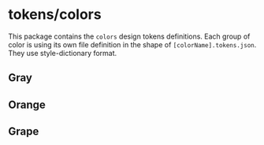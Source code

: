 # tokens/colors

This package contains the `colors` design tokens definitions.
Each group of color is using its own file definition in the shape of
`[colorName].tokens.json`. They use style-dictionary format.

## Gray

<dockit-css-showcases css-props-prefix="--gray" component-class="box" style-key="background-color"></dockit-css-showcases>

## Orange

<dockit-css-showcases css-props-prefix="--orange" component-class="box" style-key="background-color"></dockit-css-showcases>

## Grape

<dockit-css-showcases css-props-prefix="--grape" component-class="box" style-key="background-color"></dockit-css-showcases>
